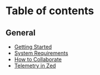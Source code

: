 # Table of contents

## General

* [Getting Started](README.md)
* [System Requirements](general/system-requirements.md)
* [How to Collaborate](<README (1).md>)
* [Telemetry in Zed](general/telemetry-in-zed.md)
